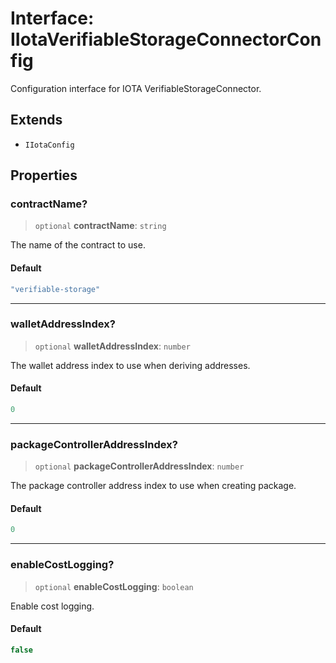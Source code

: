 # Interface: IIotaVerifiableStorageConnectorConfig

Configuration interface for IOTA VerifiableStorageConnector.

## Extends

- `IIotaConfig`

## Properties

### contractName?

> `optional` **contractName**: `string`

The name of the contract to use.

#### Default

```ts
"verifiable-storage"
```

***

### walletAddressIndex?

> `optional` **walletAddressIndex**: `number`

The wallet address index to use when deriving addresses.

#### Default

```ts
0
```

***

### packageControllerAddressIndex?

> `optional` **packageControllerAddressIndex**: `number`

The package controller address index to use when creating package.

#### Default

```ts
0
```

***

### enableCostLogging?

> `optional` **enableCostLogging**: `boolean`

Enable cost logging.

#### Default

```ts
false
```
